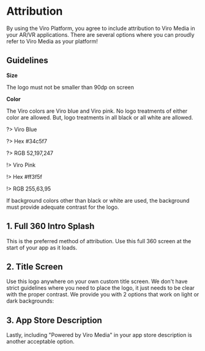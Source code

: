 # Attribution

By using the Viro Platform, you agree to include attribution to Viro Media in your AR/VR applications. There are several options where you can proudly refer to Viro Media as your platform!

## Guidelines
**Size**

The logo must not be smaller than 90dp on screen

**Color**

The Viro colors are Viro blue and Viro pink. No logo treatments of either color are allowed. But, logo treatments in all black or all white are allowed.

?> Viro Blue

?> Hex #34c5f7

?> RGB 52,197,247

!> Viro Pink

!> Hex #ff3f5f

!> RGB 255,63,95

If background colors other than black or white are used, the background must provide adequate contrast for the logo.

## 1. Full 360 Intro Splash
This is the preferred method of attribution. Use this full 360 screen at the start of your app as it loads.

## 2. Title Screen
Use this logo anywhere on your own custom title screen. We don't have strict guidelines where you need to place the logo, it just needs to be clear with the proper contrast. We provide you with 2 options that work on light or dark backgrounds:

## 3. App Store Description
Lastly, including "Powered by Viro Media" in your app store description is another acceptable option.